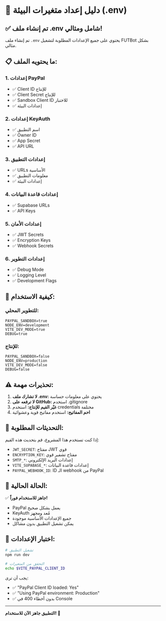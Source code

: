 # 🔧 دليل إعداد متغيرات البيئة (.env)

## ✅ تم إنشاء ملف .env شامل ومثالي!

تم إنشاء ملف `.env` يحتوي على جميع الإعدادات المطلوبة لتشغيل FUTBot بشكل مثالي.

## 📋 ما يحتويه الملف:

### 1. إعدادات PayPal
- ✅ Client ID للإنتاج
- ✅ Client Secret للإنتاج  
- ✅ Sandbox Client ID للاختبار
- ✅ إعدادات البيئة

### 2. إعدادات KeyAuth
- ✅ اسم التطبيق
- ✅ Owner ID
- ✅ App Secret
- ✅ API URL

### 3. إعدادات التطبيق
- ✅ URLs الأساسية
- ✅ معلومات التطبيق
- ✅ إعدادات البيئة

### 4. إعدادات قاعدة البيانات
- ✅ Supabase URLs
- ✅ API Keys

### 5. إعدادات الأمان
- ✅ JWT Secrets
- ✅ Encryption Keys
- ✅ Webhook Secrets

### 6. إعدادات التطوير
- ✅ Debug Mode
- ✅ Logging Level
- ✅ Development Flags

## 🚀 كيفية الاستخدام:

### للتطوير المحلي:
```env
PAYPAL_SANDBOX=true
NODE_ENV=development
VITE_DEV_MODE=true
DEBUG=true
```

### للإنتاج:
```env
PAYPAL_SANDBOX=false
NODE_ENV=production
VITE_DEV_MODE=false
DEBUG=false
```

## ⚠️ تحذيرات مهمة:

1. **لا تشارك ملف .env:** يحتوي على معلومات حساسة
2. **لا ترفعه على GitHub:** استخدم .gitignore
3. **غيّر القيم للإنتاج:** استخدم credentials مختلفة
4. **احم المفاتيح:** استخدم مفاتيح قوية وعشوائية

## 🔄 التحديثات المطلوبة:

إذا كنت تستخدم هذا المشروع، قم بتحديث هذه القيم:

- `JWT_SECRET`: مفتاح JWT قوي
- `ENCRYPTION_KEY`: مفتاح تشفير قوي
- `SMTP_*`: إعدادات البريد الإلكتروني
- `VITE_SUPABASE_*`: إعدادات قاعدة البيانات
- `PAYPAL_WEBHOOK_ID`: ID الـ webhook من PayPal

## 🎯 الحالة الحالية:

✅ **جاهز للاستخدام فوراً!**
- PayPal يعمل بشكل صحيح
- KeyAuth مُعد ومجهز
- جميع الإعدادات الأساسية موجودة
- يمكن تشغيل التطبيق بدون مشاكل

## 🔧 اختبار الإعدادات:

```bash
# تشغيل التطبيق
npm run dev

# التحقق من المتغيرات
echo $VITE_PAYPAL_CLIENT_ID
```

يجب أن ترى:
- ✅ "PayPal Client ID loaded: Yes"
- ✅ "Using PayPal environment: Production"
- ✅ بدون أخطاء 400 في Console

---

**التطبيق جاهز الآن للاستخدام! 🎉**
